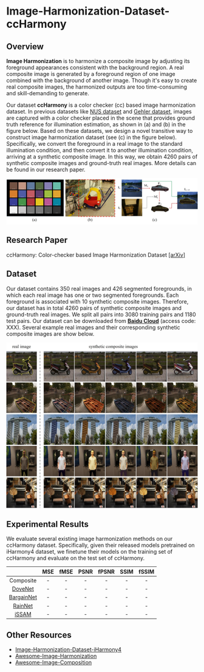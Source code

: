 # Image-Harmonization-Dataset-ccHarmony

## Overview

**Image Harmonization** is to harmonize a composite image by adjusting its foreground appearances consistent with the background region. A real composite image is generated by a foreground region of one image combined with the background of another image. Though it's easy to create real composite images, the harmonized outputs are too time-consuming and skill-demanding to generate. 

Our dataset **ccHarmony** is a color checker (cc) based image harmonization dataset. In previous datasets like [NUS dataset](https://cvil.eecs.yorku.ca/projects/public_html/illuminant/illuminant.html) and [Gehler dataset](https://www2.cs.sfu.ca/~colour/data/shi_gehler/), images are captured with a color checker placed in the scene that provides ground truth reference for illumination estimation, as shown in (a) and (b) in the figure below. Based on these datasets, we design a novel transitive way to construct image harmonization dataset (see (c) in the figure below). Specifically, we convert the foreground in a real image to the standard illumination condition, and then convert it to another illumination condition, arriving at a synthetic composite image. In this way, we obtain 4260 pairs of synthetic composite images and ground-truth real images. More details can be found in our research paper. 

<img src='combo.jpg' align="center" width=800>

## Research Paper

ccHarmony: Color-checker based Image Harmonization Dataset [[arXiv]]()

## Dataset

Our dataset contains 350 real images and 426 segmented foregrounds, in which each real image has one or two segmented foregrounds. Each foreground is associated with 10 synthetic composite images. Therefore, our dataset has in total 4260 pairs of synthetic composite images and ground-truth real images. We split all pairs into 3080 training pairs and 1180 test pairs. Our dataset can be downloaded from [**Baidu Cloud**](XXX) (access code: XXX). Several example real images and their corresponding synthetic composite images are show below.

<img src='examples.jpg' align="center" width=800>

## Experimental Results
We evaluate several existing image harmonization methods on our ccHarmony dataset. Specifically, given their released models pretrained on iHarmony4 dataset, we finetune their models on the training set of ccHarmony and evaluate on the test set of ccHarmony. 

|      | MSE | fMSE | PSNR | fPSNR| SSIM |fSSIM | 
| :--: | :---: | :------: | :-----: | :--------: | :--------: | :--------: | 
| Composite  | -  |  -  | -  |  - |   - |   - |  
| <a href="https://openaccess.thecvf.com/content_CVPR_2020/papers/Cong_DoveNet_Deep_Image_Harmonization_via_Domain_Verification_CVPR_2020_paper.pdf">DoveNet</a>  | -  |  -  | -  |  - |   - |   - | 
| <a href="https://arxiv.org/pdf/2009.09169.pdf">BargainNet</a>  | -  |  -  | -  |  - |   - |   - |  
| <a href="https://openaccess.thecvf.com/content/CVPR2021/papers/Ling_Region-Aware_Adaptive_Instance_Normalization_for_Image_Harmonization_CVPR_2021_paper.pdf">RainNet</a>  | -  |  -  | -  |  - |   - |   - |  
| <a href="https://openaccess.thecvf.com/content/WACV2021/papers/Sofiiuk_Foreground-Aware_Semantic_Representations_for_Image_Harmonization_WACV_2021_paper.pdf">iSSAM</a>   | -  |  -  | -  |  - |   - |   - |  


## Other Resources

+ [Image-Harmonization-Dataset-iHarmony4](https://github.com/bcmi/Image-Harmonization-Dataset-iHarmony4)
+ [Awesome-Image-Harmonization](https://github.com/bcmi/Awesome-Image-Harmonization)
+ [Awesome-Image-Composition](https://github.com/bcmi/Awesome-Image-Composition)


